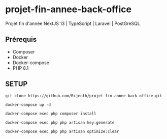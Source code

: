 # projet-fin-annee-back-office
Projet fin d'année NextJS 13 | TypeScript | Laravel | PostGreSQL

## Prérequis
- Composer
- Docker
- Docker-compose
- PHP 8.1

## SETUP
```git clone https://github.com/Rijenth/projet-fin-annee-back-office.git```

```docker-compose up -d```

```docker-compose exec php composer install```

```docker-compose exec php php artisan key:generate```

```docker-compose exec php php artisan optimize:clear```